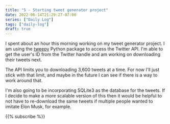 ```yaml
---
title: "5 - Starting tweet generator project"
date: 2022-06-14T21:29:27-07:00
series: ["Daily Log"]
tags: ["daily-log"]
draft: true
---
```


I spent about an hour this morning working on my tweet generator project. I am using the [tweepy](https://tweepy.readthedocs.org/) Python package to access the Twitter API. I'm able to get the user's ID from the Twitter handle and am working on downloading their tweets next.

The API limits you to downloading 3,600 tweets at a time. For now I'll just stick with that limit, and maybe in the future I can see if there is a way to work around that.

I'm also going to be incorporating SQLite3 as the database for the tweets. If I decide to make a more scalable version of this then it would be helpful to not have to re-download the same tweets if multiple people wanted to imitate Elon Musk, for example.

{{% subscribe %}}

